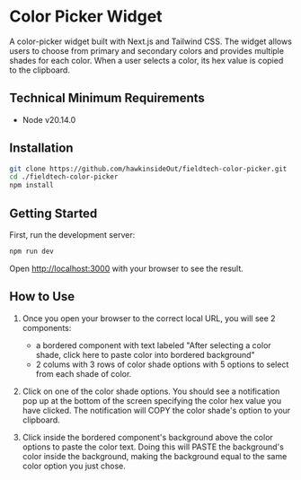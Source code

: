# Color Picker Widget

A color-picker widget built with Next.js and Tailwind CSS. The widget allows users to choose from primary and secondary colors and provides multiple shades for each color. When a user selects a color, its hex value is copied to the clipboard.

## Technical Minimum Requirements

- Node v20.14.0

## Installation

```bash
git clone https://github.com/hawkinsideOut/fieldtech-color-picker.git
cd ./fieldtech-color-picker
npm install
```

## Getting Started

First, run the development server:

```bash
npm run dev
```

Open [http://localhost:3000](http://localhost:3000) with your browser to see the result.

## How to Use

1. Once you open your browser to the correct local URL, you will see 2 components:

   - a bordered component with text labeled "After selecting a color shade, click here to paste color into bordered background"
   - 2 colums with 3 rows of color shade options with 5 options to select from each shade of color.

2. Click on one of the color shade options. You should see a notification pop up at the bottom of the screen specifying the color hex value you have clicked. The notification will COPY the color shade's option to your clipboard.

3. Click inside the bordered component's background above the color options to paste the color text. Doing this will PASTE the background's color inside the background, making the background equal to the same color option you just chose.
